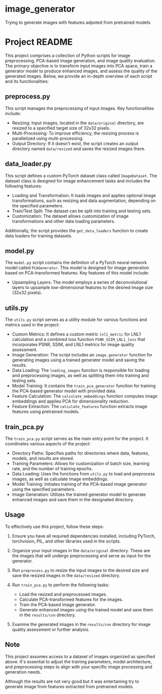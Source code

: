 # image_generator
Trying to generate images with features adpoted from pretrained models

# Project README

This project comprises a collection of Python scripts for image preprocessing, PCA-based image generation, and image quality evaluation. The primary objective is to transform input images into PCA space, train a generator model to produce enhanced images, and assess the quality of the generated images. Below, we provide an in-depth overview of each script and its functionalities:

## preprocess.py

This script manages the preprocessing of input images. Key functionalities include:

- Resizing: Input images, located in the `data/original` directory, are resized to a specified target size of 32x32 pixels.
- Multi-Processing: To improve efficiency, the resizing process is parallelized using multi-processing.
- Output Directory: If it doesn't exist, the script creates an output directory named `data/resized` and saves the resized images there.

## data_loader.py

This script defines a custom PyTorch dataset class called `ImageDataset`. The dataset class is designed for image enhancement tasks and includes the following features:

- Loading and Transformation: It loads images and applies optional image transformations, such as resizing and data augmentation, depending on the specified parameters.
- Train/Test Split: The dataset can be split into training and testing sets.
- Customization: The dataset allows customization of image transformations and other data loading parameters.

Additionally, the script provides the `get_data_loaders` function to create data loaders for training datasets.

## model.py

The `model.py` script contains the definition of a PyTorch neural network model called `PCAGenerator`. This model is designed for image generation based on PCA-transformed features. Key features of this model include:

- Upsampling Layers: The model employs a series of deconvolutional layers to upsample low-dimensional features to the desired image size (32x32 pixels).

## utils.py

The `utils.py` script serves as a utility module for various functions and metrics used in the project:

- Custom Metrics: It defines a custom metric `lnl1_metric` for LNL1 calculation and a combined loss function `PSNR_SSIM_LNL1_loss` that incorporates PSNR, SSIM, and LNL1 metrics for image quality assessment.
- Image Generation: The script includes an `image_generator` function for generating images using a trained generator model and saving the results.
- Data Loading: The `loading_images` function is responsible for loading and preprocessing images, as well as splitting them into training and testing sets.
- Model Training: It contains the `train_pca_generator` function for training the PCA-based generator model with provided data.
- Feature Calculation: The `calculate_embeddings` function computes image embeddings and applies PCA for dimensionality reduction.
- Feature Extraction: The `calculate_features` function extracts image features using pretrained models.

## train_pca.py

The `train_pca.py` script serves as the main entry point for the project. It coordinates various aspects of the project:

- Directory Paths: Specifies paths for directories where data, features, models, and results are stored.
- Training Parameters: Allows for customization of batch size, learning rate, and the number of training epochs.
- Data Loading: Uses the functions from `utils.py` to load and preprocess images, as well as calculate image embeddings.
- Model Training: Initiates training of the PCA-based image generator using the specified parameters.
- Image Generation: Utilizes the trained generator model to generate enhanced images and save them in the designated directory.

## Usage

To effectively use this project, follow these steps:

1. Ensure you have all required dependencies installed, including PyTorch, torchvision, PIL, and other libraries used in the scripts.

2. Organize your input images in the `data/original` directory. These are the images that will undergo preprocessing and serve as input for the generator.

3. Run `preprocess.py` to resize the input images to the desired size and save the resized images in the `data/resized` directory.

4. Run `train_pca.py` to perform the following tasks:
   - Load the resized and preprocessed images.
   - Calculate PCA-transformed features for the images.
   - Train the PCA-based image generator.
   - Generate enhanced images using the trained model and save them in the `results/cnn` directory.

5. Examine the generated images in the `results/cnn` directory for image quality assessment or further analysis.

## Note

This project assumes access to a dataset of images organized as specified above. It's essential to adjust the training parameters, model architecture, and preprocessing steps to align with your specific image processing and generation needs.

Although the results are not very good but it was entertaining try to generate image from features extracted from pretrained models.
